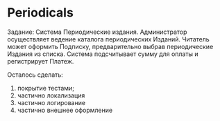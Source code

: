 # Periodicals
Задание:
Система Периодические издания. Администратор осуществляет ведение каталога периодических Изданий. 
Читатель может оформить Подписку, предварительно выбрав периодические Издания из списка. 
Система подсчитывает сумму для оплаты и регистрирует Платеж.

Осталось сделать:
1) покрытие тестами;
2) частично локализация
3) частично логирование
4) частично внешнее оформление
